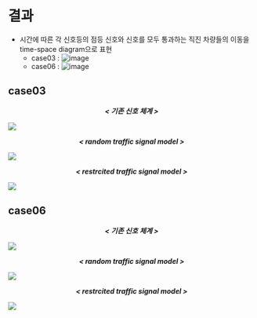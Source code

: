 # 결과
- 시간에 따른 각 신호등의 점등 신호와 신호를 모두 통과하는 직진 차량들의 이동을 time-space diagram으로 표현
  - case03 : ![image](https://user-images.githubusercontent.com/58590260/137360659-7f726f67-bb95-4315-b7f4-7b8351153733.png)
  - case06 : ![image](https://user-images.githubusercontent.com/58590260/137361124-ed262b75-ddf5-4f61-a996-343584926a3a.png)
 
## case03
<p align="center"><b><i> < 기존 신호 체계 > </i></b></p>
<img src="https://user-images.githubusercontent.com/58590260/137363281-760137a6-0e78-4fd0-979e-057b6027825e.png">
  
<p align="center"><b><i> < random traffic signal model > </i></b></p>
<img src="https://user-images.githubusercontent.com/58590260/137363296-c872a27e-d369-43b6-abe7-5fea525951da.png">
  
<p align="center"><b><i> < restrcited traffic signal model > </i></b></p>
<img src="https://user-images.githubusercontent.com/58590260/137363323-5503c6b0-befc-4de1-a261-5dcf4e21446c.png">

## case06
<p align="center"><b><i> < 기존 신호 체계 > </i></b></p>
<img src="https://user-images.githubusercontent.com/58590260/137364474-5dcbf5fd-0b0e-4a3d-8896-9defeadcb19d.png">
  
<p align="center"><b><i> < random traffic signal model > </i></b></p>
<img src="https://user-images.githubusercontent.com/58590260/137364792-e6ca75a9-dc73-4d63-a357-668d1083d7b2.png">
  
<p align="center"><b><i> < restrcited traffic signal model > </i></b></p>
<img src="https://user-images.githubusercontent.com/58590260/137364968-83a3629a-9a94-4df5-bd92-985c0ad26c88.png">
